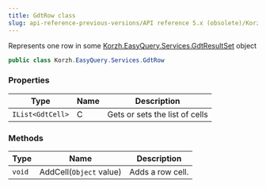 ```yaml
---
title: GdtRow class
slug: api-reference-previous-versions/API reference 5.x (obsolete)/Korzh.EasyQuery.Services namespace/gdtrow-class
---
```



Represents one row in some [Korzh.EasyQuery.Services.GdtResultSet](/api-reference-5x/korzh-easyquery-services-namespace/gdtresultset-class) object
```csharp
public class Korzh.EasyQuery.Services.GdtRow

```

### Properties

| Type | Name | Description | 
| --- | --- | --- | 
| `IList<GdtCell>` | C | Gets or sets the list of cells | 


### Methods

| Type | Name | Description | 
| --- | --- | --- | 
| `void` | AddCell(`Object` value) | Adds a row cell. |